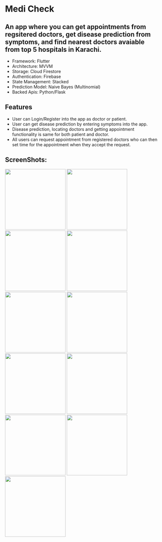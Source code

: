 # Medi Check
## An app where you can get appointments from regsitered doctors, get disease prediction from symptoms, and find nearest doctors avaiable from top 5 hospitals in Karachi.


- Framework: Flutter
- Architecture: MVVM
- Storage: Cloud Firestore
- Authentication: Firebase
- State Management: Stacked
- Prediction Model: Naive Bayes (Multinomial)
- Backed Apis: Python/Flask

## Features

- User can Login/Register into the app as doctor or patient.
- User can get disease prediction by entering symptoms into the app.
- Disease prediction, locating doctors and getting appointment functionality is same for both patient and doctor.
- All users can request appointment from registered doctors who can then set time for the appointment when they accept the request.

## ScreenShots:
<img src="https://user-images.githubusercontent.com/95017090/170888672-9974f3c6-e0d3-402b-ba13-73f617b80953.png" width="200">   <img src="https://user-images.githubusercontent.com/95017090/170888718-3184cb34-f47e-4096-8596-5c0f64a8c5c5.png" width="200">   <img src="https://user-images.githubusercontent.com/95017090/170888741-8c91f89d-46a2-4247-a2c6-00e8cb4e2872.png" width="200">   <img src="https://user-images.githubusercontent.com/95017090/170888756-0a566185-9390-4095-8b8a-82e045c3aa76.png" width="200">   <img src="https://user-images.githubusercontent.com/95017090/170888798-12e7627b-7faa-4013-9c2e-54f46817994a.png" width="200">   <img src="https://user-images.githubusercontent.com/95017090/170888828-bd924fa4-6dcc-490e-8219-f7c9fd4726e9.png" width="200">   <img src="https://user-images.githubusercontent.com/95017090/170888841-6396029d-460e-43ed-a76f-4b31975bb2fb.png" width="200">   <img src="https://user-images.githubusercontent.com/95017090/170888853-b1c7bd31-ad6a-43e8-968a-61ebad1d6bf0.png" width="200">   <img src="https://user-images.githubusercontent.com/95017090/170888877-e061cf25-da3b-42ac-9098-eb366f838459.png" width="200">   <img src="https://user-images.githubusercontent.com/95017090/170888889-2023a549-986e-4ba1-a856-ecc8ea0f1b22.png" width="200">   <img src="https://user-images.githubusercontent.com/95017090/170888907-0f0e1198-0a3d-40d7-98f4-99a3b68afa55.png" width="200">   
#





